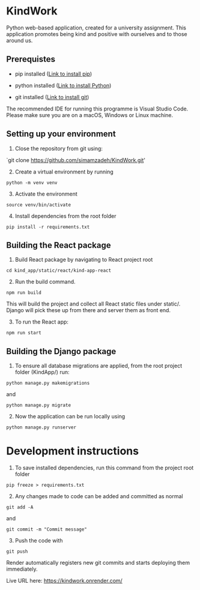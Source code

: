 # KindWork
Python web-based application, created for a university assignment. This application promotes being kind and positive with ourselves and to those around us.

## Prerequistes

- pip installed ([Link to install pip](https://pip.pypa.io/en/stable/installation/))

- python installed ([Link to install Python](https://www.python.org/downloads/))

- git installed ([Link to install git](https://github.com/git-guides/install-git))

The recommended IDE for running this programme is Visual Studio Code. Please make sure you are on a macOS, Windows or Linux machine. 


## Setting up your environment

1. Close the repository from git using:

`git clone https://github.com/simamzadeh/KindWork.git'

2. Create a virtual environment by running

`python -m venv venv`

3. Activate the environment

`source venv/bin/activate`

4. Install dependencies from the root folder

`pip install -r requirements.txt`

## Building the React package

1. Build React package by navigating to React project root

`cd kind_app/static/react/kind-app-react`

2. Run the build command.

`npm run build`

This will build the project and collect all React static files under static/. Django will pick these up from there and server them as front end.

3. To run the React app:

`npm run start`

## Building the Django package

1. To ensure all database migrations are applied, from the root project folder (KindApp/) run:

`python manage.py makemigrations`

and

`python manage.py migrate`

2. Now the application can be run locally using

`python manage.py runserver`

# Development instructions

1. To save installed dependencies, run this command from the project root folder

`pip freeze > requirements.txt`

2. Any changes made to code can be added and committed as normal

`git add -A` 

and 

`git commit -m "Commit message"`

3. Push the code with

`git push`

Render automatically registers new git commits and starts deploying them immediately.

Live URL here: https://kindwork.onrender.com/ 